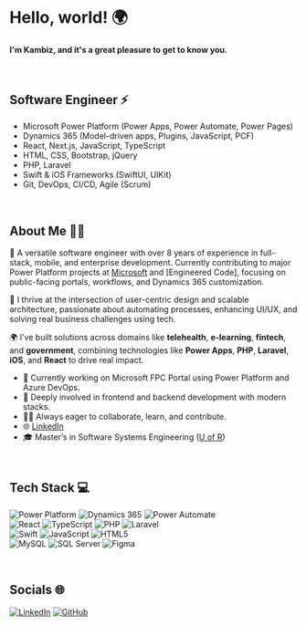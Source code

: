 # Hello, world! 🌍
#### I'm Kambiz, and it's a great pleasure to get to know you.

<br/>

## Software Engineer ⚡

-  Microsoft Power Platform (Power Apps, Power Automate, Power Pages)
-  Dynamics 365 (Model-driven apps, Plugins, JavaScript, PCF)
-  React, Next.js, JavaScript, TypeScript
-  HTML, CSS, Bootstrap, jQuery
-  PHP, Laravel
-  Swift & iOS Frameworks (SwiftUI, UIKit)
-  Git, DevOps, CI/CD, Agile (Scrum)

<br/>

## About Me 👨‍💻

🚀 A versatile software engineer with over 8 years of experience in full-stack, mobile, and enterprise development. Currently contributing to major Power Platform projects at [Microsoft](https://fpc.microsoft.com) and [Engineered Code], focusing on public-facing portals, workflows, and Dynamics 365 customization.

🧠 I thrive at the intersection of user-centric design and scalable architecture, passionate about automating processes, enhancing UI/UX, and solving real business challenges using tech.

🌍 I’ve built solutions across domains like **telehealth**, **e-learning**, **fintech**, and **government**, combining technologies like **Power Apps**, **PHP**, **Laravel**, **iOS**, and **React** to drive real impact.

- 💼 Currently working on Microsoft FPC Portal using Power Platform and Azure DevOps.
- 🧩 Deeply involved in frontend and backend development with modern stacks.
- 🧑‍🏫 Always eager to collaborate, learn, and contribute.
- 🌐 [LinkedIn](https://www.linkedin.com/in/kambiz-dehghani/)
- 🎓 Master’s in Software Systems Engineering ([U of R](https://www.uregina.ca/))

<br/>

## Tech Stack 💻
![Power Platform](https://img.shields.io/badge/Power%20Platform-742774?style=for-the-badge&logo=microsoftpowerpoint&logoColor=white) ![Dynamics 365](https://img.shields.io/badge/Dynamics%20365-003B6F?style=for-the-badge&logo=microsoft&logoColor=white) ![Power Automate](https://img.shields.io/badge/Power%20Automate-0078D4?style=for-the-badge&logo=powerautomate&logoColor=white)  
![React](https://img.shields.io/badge/react-%2320232a.svg?style=for-the-badge&logo=react&logoColor=%2361DAFB) ![TypeScript](https://img.shields.io/badge/typescript-%23007ACC.svg?style=for-the-badge&logo=typescript&logoColor=white) ![PHP](https://img.shields.io/badge/php-%23777BB4.svg?style=for-the-badge&logo=php&logoColor=white) ![Laravel](https://img.shields.io/badge/laravel-%23FF2D20.svg?style=for-the-badge&logo=laravel&logoColor=white)  
![Swift](https://img.shields.io/badge/swift-F54A2A?style=for-the-badge&logo=swift&logoColor=white) ![JavaScript](https://img.shields.io/badge/javascript-%23F7DF1E.svg?style=for-the-badge&logo=javascript&logoColor=black) ![HTML5](https://img.shields.io/badge/html5-%23E34F26.svg?style=for-the-badge&logo=html5&logoColor=white)  
![MySQL](https://img.shields.io/badge/mysql-%2300f.svg?style=for-the-badge&logo=mysql&logoColor=white) ![SQL Server](https://img.shields.io/badge/Microsoft%20SQL%20Server-CC2927?style=for-the-badge&logo=microsoftsqlserver&logoColor=white) ![Figma](https://img.shields.io/badge/Figma-%23F24E1E.svg?style=for-the-badge&logo=figma&logoColor=white)

<br/>

## Socials 🌐  
[![LinkedIn](https://img.shields.io/badge/LinkedIn-%230077B5.svg?logo=linkedin&logoColor=white)](https://linkedin.com/in/kambiz-dehghani) [![GitHub](https://img.shields.io/badge/GitHub-100000?style=for-the-badge&logo=github&logoColor=white)](https://github.com/kambizvb6)


